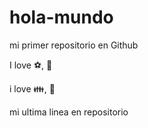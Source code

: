 # hola-mundo

mi primer repositorio en Github

I love :soccer:, :pizza:

i love :family:, :car:

mi ultima linea en repositorio 
